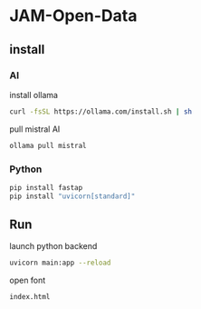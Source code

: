 # JAM-Open-Data

## install

### AI

install ollama

```bash
curl -fsSL https://ollama.com/install.sh | sh
```

pull mistral AI

```bash
ollama pull mistral
```

### Python

```bash
pip install fastap
pip install "uvicorn[standard]"
```

## Run

launch python backend

```bash
uvicorn main:app --reload
```

open font

```bash
index.html
```
